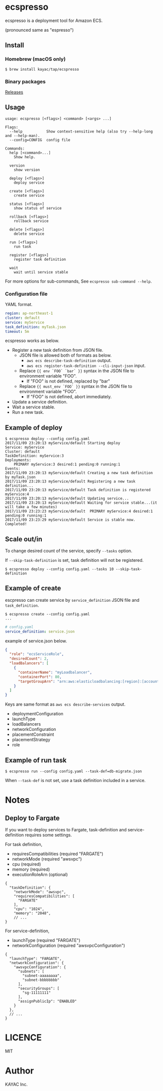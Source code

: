 # ecspresso

ecspresso is a deployment tool for Amazon ECS.

(pronounced same as "espresso")

## Install

### Homebrew (macOS only)

```console
$ brew install kayac/tap/ecspresso
```

### Binary packages

[Releases](https://github.com/kayac/ecspresso/releases)


## Usage

```
usage: ecspresso [<flags>] <command> [<args> ...]

Flags:
  --help           Show context-sensitive help (also try --help-long and --help-man).
  --config=CONFIG  config file

Commands:
  help [<command>...]
    Show help.

  version
    show version

  deploy [<flags>]
    deploy service

  create [<flags>]
    create service

  status [<flags>]
    show status of service

  rollback [<flags>]
    rollback service

  delete [<flags>]
    delete service

  run [<flags>]
    run task

  register [<flags>]
    register task definition

  wait
    wait until service stable
```

For more options for sub-commands, See `ecspresso sub-command --help`.

### Configuration file

YAML format.

```yaml
region: ap-northeast-1
cluster: default
service: myService
task_definition: myTask.json
timeout: 5m
```

ecspresso works as below.

- Register a new task definition from JSON file.
  - JSON file is allowed both of formats as below.
    - `aws ecs describe-task-definition` output.
    - `aws ecs register-task-definition --cli-input-json` input.
  - Replace ```{{ env `FOO` `bar` }}``` syntax in the JSON file to environment variable "FOO".
    - If "FOO" is not defined, replaced by "bar"
  - Replace ```{{ must_env `FOO` }}``` syntax in the JSON file to environment variable "FOO".
    - If "FOO" is not defined, abort immediately.
- Update a service definition.
- Wait a service stable.
- Run a new task.

## Example of deploy

```console
$ ecspresso deploy --config config.yaml
2017/11/09 23:20:13 myService/default Starting deploy
Service: myService
Cluster: default
TaskDefinition: myService:3
Deployments:
    PRIMARY myService:3 desired:1 pending:0 running:1
Events:
2017/11/09 23:20:13 myService/default Creating a new task definition by myTask.json
2017/11/09 23:20:13 myService/default Registering a new task definition...
2017/11/09 23:20:13 myService/default Task definition is registered myService:4
2017/11/09 23:20:13 myService/default Updating service...
2017/11/09 23:20:13 myService/default Waiting for service stable...(it will take a few minutes)
2017/11/09 23:23:23 myService/default  PRIMARY myService:4 desired:1 pending:0 running:1
2017/11/09 23:23:29 myService/default Service is stable now. Completed!
```

## Scale out/in

To change desired count of the service, specify `--tasks` option.

If `--skip-task-definition` is set, task definition will not be registered.

```console
$ ecspresso deploy --config config.yaml --tasks 10 --skip-task-definition
```

## Example of create

escpresso can create service by `service_definition` JSON file and `task_definition`.

```console
$ ecspresso create --config config.yaml
...
```

```yaml
# config.yaml
service_definition: service.json
```

example of service.json below.

```json
{
  "role": "ecsServiceRole",
  "desiredCount": 2,
  "loadBalancers": [
    {
      "containerName": "myLoadbalancer",
      "containerPort": 80,
      "targetGroupArn": "arn:aws:elasticloadbalancing:[region]:[account-id]:targetgroup/{target-name}/201ae83c14de522d"
    }
  ]
}
```

Keys are same format as `aws ecs describe-services` output.

- deploymentConfiguration
- launchType
- loadBalancers
- networkConfiguration
- placementConstraint
- placementStrategy
- role

## Example of run task

```console
$ ecspresso run --config config.yaml --task-def=db-migrate.json
```

When `--task-def` is not set, use a task definition included in a service.

# Notes

## Deploy to Fargate

If you want to deploy services to Fargate, task-definition and service-definition requires some settings.

For task definition,

- requiresCompatibilities (required "FARGATE")
- networkMode (required "awsvpc")
- cpu (required)
- memory (required)
- executionRoleArn (optional)

```json5
{
  "taskDefinition": {
    "networkMode": "awsvpc",
    "requiresCompatibilities": [
      "FARGATE"
    ],
    "cpu": "1024",
    "memory": "2048",
    // ...
}
```

For service-definition,

- launchType (required "FARGATE")
- networkConfiguration (required "awsvpcConfiguration")

```json5
{
  "launchType": "FARGATE",
  "networkConfiguration": {
    "awsvpcConfiguration": {
      "subnets": [
        "subnet-aaaaaaaa",
        "subnet-bbbbbbbb"
      ],
      "securityGroups": [
        "sg-11111111"
      ],
      "assignPublicIp": "ENABLED"
    }
  },
  // ...
}
```

# LICENCE

MIT

# Author

KAYAC Inc.
